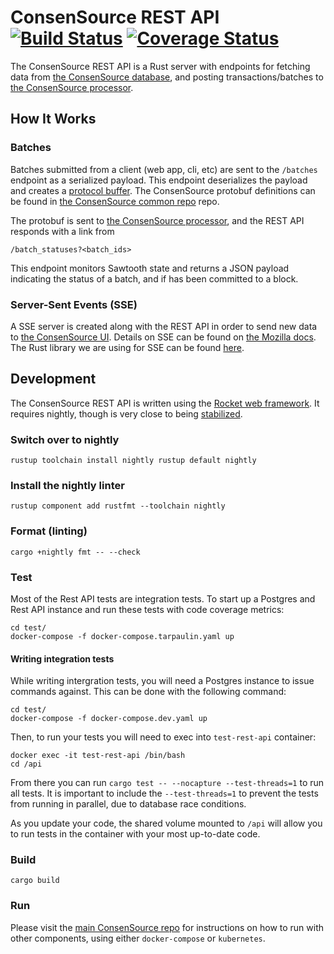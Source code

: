 # ConsenSource REST API [![Build Status](https://travis-ci.org/target/consensource-api.svg?branch=master)](https://travis-ci.org/target/consensource-api) [![Coverage Status](https://img.shields.io/coveralls/github/target/consensource-api)](https://coveralls.io/github/target/consensource-api?branch=master)

The ConsenSource REST API is a Rust server with endpoints for fetching data
from [the ConsenSource database](https://github.com/target/consensource-database), and posting transactions/batches to [the ConsenSource processor](https://github.com/target/consensource-processor).

## How It Works

### Batches

Batches submitted from a client (web app, cli, etc) are sent to the `/batches` endpoint as a serialized payload.
This endpoint deserializes the payload and creates a [protocol buffer](https://developers.google.com/protocol-buffers).
The ConsenSource protobuf definitions can be found in [the ConsenSource common repo](https://github.com/target/consensource-common/tree/master/protos) repo.

The protobuf is sent to [the ConsenSource processor](https://github.com/target/consensource-processor), and the REST API responds with a link from

`/batch_statuses?<batch_ids>`

This endpoint monitors Sawtooth state and returns a JSON payload indicating the status of a batch, and if has been committed to a block.

### Server-Sent Events (SSE)

A SSE server is created along with the REST API in order to send new data to [the ConsenSource UI](https://github.com/target/consensource-ui).
Details on SSE can be found on [the Mozilla docs](https://developer.mozilla.org/en-US/docs/Web/API/Server-sent_events).
The Rust library we are using for SSE can be found [here](https://github.com/adeebahmed/hyper-sse/tree/0.1-no-tokens).

## Development

The ConsenSource REST API is written using the [Rocket web framework](https://rocket.rs/).
It requires nightly, though is very close to being [stabilized](https://github.com/SergioBenitez/Rocket/issues/19).

### Switch over to nightly 
``` 
rustup toolchain install nightly rustup default nightly 
```

### Install the nightly linter 

``` 
rustup component add rustfmt --toolchain nightly 
```

### Format (linting) 
``` 
cargo +nightly fmt -- --check 
```

### Test 

Most of the Rest API tests are integration tests. To start up a Postgres and Rest API instance and run these tests with code coverage metrics:

```
cd test/
docker-compose -f docker-compose.tarpaulin.yaml up
```

#### Writing integration tests

While writing intergration tests, you will need a Postgres instance to issue commands against.
This can be done with the following command:

```
cd test/
docker-compose -f docker-compose.dev.yaml up
```

Then, to run your tests you will need to exec into `test-rest-api` container:

```
docker exec -it test-rest-api /bin/bash
cd /api
```

From there you can run `cargo test -- --nocapture --test-threads=1` to run all tests. It is important to include the `--test-threads=1` to prevent the tests from running in parallel, due to database race conditions.

As you update your code, the shared volume mounted to `/api` will allow you to run tests in the container with your most up-to-date code.

### Build 
``` 
cargo build 
```

### Run

Please visit the [main ConsenSource repo](https://github.com/target/consensource) for instructions on how to run with other components, using either `docker-compose` or `kubernetes`.